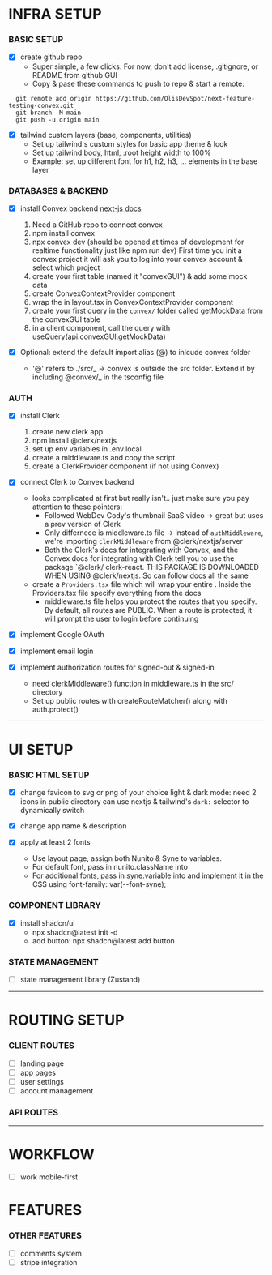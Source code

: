 # INFRA SETUP

### BASIC SETUP

- [x] create github repo
  - Super simple, a few clicks. For now, don't add license, .gitignore, or README from github GUI
  - Copy & pase these commands to push to repo & start a remote:

```
  git remote add origin https://github.com/OlisDevSpot/next-feature-testing-convex.git
  git branch -M main
  git push -u origin main
```

- [x] tailwind custom layers (base, components, utilities)
  - Set up tailwind's custom styles for basic app theme & look
  - Set up tailwind body, html, :root height width to 100%
  - Example: set up different font for h1, h2, h3, ... elements in the base layer

### DATABASES & BACKEND

- [x] install Convex backend
      [next-js docs](https://docs.convex.dev/quickstart/nextjs)

  1. Need a GitHub repo to connect convex
  2. npm install convex
  3. npx convex dev (should be opened at times of development for realtime functionality just like npm run dev)
     First time you init a convex project it will ask you to log into your convex account & select which project
  4. create your first table (named it "convexGUI") & add some mock data
  5. create ConvexContextProvider component
  6. wrap the <body> in layout.tsx in ConvexContextProvider component
  7. create your first query in the `convex/` folder called getMockData from the convexGUI table
  8. in a client component, call the query with useQuery(api.convexGUI.getMockData)

- [x] Optional: extend the default import alias (@) to inlcude convex folder
  - '@' refers to ./src/_ -> convex is outside the src folder. Extend it by including @convex/_ in the tsconfig file

### AUTH

- [x] install Clerk

  1. create new clerk app
  2. npm install @clerk/nextjs
  3. set up env variables in .env.local
  4. create a middleware.ts and copy the script
  5. create a ClerkProvider component (if not using Convex)

- [x] connect Clerk to Convex backend

  - looks complicated at first but really isn't.. just make sure you pay attention to these pointers:
    - Followed WebDev Cody's thumbnail SaaS video -> great but uses a prev version of Clerk
    - Only differnece is middleware.ts file -> instead of `authMiddleware`, we're importing `clerkMiddleware` from @clerk/nextjs/server
    - Both the Clerk's docs for integrating with Convex, and the Convex docs for integrating with Clerk tell you to use the package `@clerk/ clerk-react. THIS PACKAGE IS DOWNLOADED WHEN USING @clerk/nextjs. So can follow docs all the same
  - create a `Providers.tsx` file which will wrap your entire <html>. Inside the Providers.tsx file specify everything from the docs
    - middleware.ts file helps you protect the routes that you specify. By default, all routes are PUBLIC. When a route is protected, it will prompt the user to login before continuing

- [x] implement Google OAuth
- [x] implement email login
- [x] implement authorization routes for signed-out & signed-in
  - need clerkMiddleware() function in middleware.ts in the src/ directory
  - Set up public routes with createRouteMatcher() along with auth.protect()

---

# UI SETUP

### BASIC HTML SETUP

- [x] change favicon to svg or png of your choice
      light & dark mode: need 2 icons in public directory
      can use nextjs & tailwind's `dark:` selector to dynamically switch

- [x] change app name & description
- [x] apply at least 2 fonts
  - Use layout page, assign both Nunito & Syne to variables.
  - For default font, pass in nunito.className into <body>
  - For additional fonts, pass in syne.variable into <body> and implement it in the CSS using font-family: var(--font-syne);

### COMPONENT LIBRARY

- [x] install shadcn/ui
  - npx shadcn@latest init -d
  - add button: npx shadcn@latest add button

### STATE MANAGEMENT

- [ ] state management library (Zustand)

---

# ROUTING SETUP

### CLIENT ROUTES

- [ ] landing page
- [ ] app pages
- [ ] user settings
- [ ] account management

### API ROUTES

---

# WORKFLOW

- [ ] work mobile-first

# FEATURES

### OTHER FEATURES

- [ ] comments system
- [ ] stripe integration
